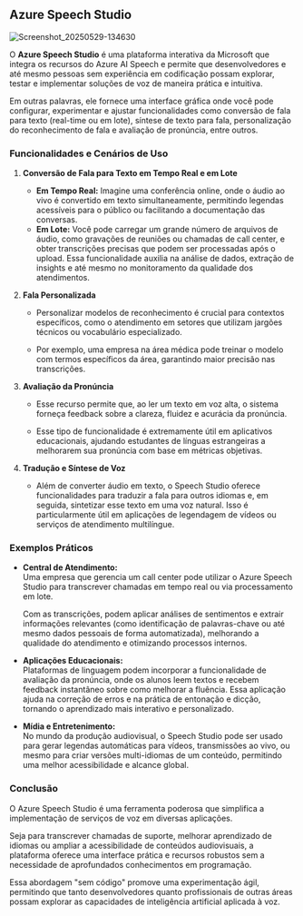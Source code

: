 ## Azure Speech Studio

![Screenshot_20250529-134630](https://github.com/user-attachments/assets/010e5e17-11cc-450b-89e7-20c83a8f4cf2)


O **Azure Speech Studio** é uma plataforma interativa da Microsoft que integra os recursos do Azure AI Speech e permite que desenvolvedores e até mesmo pessoas sem experiência em codificação possam explorar, testar e implementar soluções de voz de maneira prática e intuitiva. 

Em outras palavras, ele fornece uma interface gráfica onde você pode configurar, experimentar e ajustar funcionalidades como conversão de fala para texto (real-time ou em lote), síntese de texto para fala, personalização do reconhecimento de fala e avaliação de pronúncia, entre outros. [](https://learn.microsoft.com/pt-pt/azure/ai-services/speech-service/speech-studio-overview "1")

### Funcionalidades e Cenários de Uso

1. **Conversão de Fala para Texto em Tempo Real e em Lote**  
   - **Em Tempo Real:** Imagine uma conferência online, onde o áudio ao vivo é convertido em texto simultaneamente, permitindo legendas acessíveis para o público ou facilitando a documentação das conversas.  
   - **Em Lote:** Você pode carregar um grande número de arquivos de áudio, como gravações de reuniões ou chamadas de call center, e obter transcrições precisas que podem ser processadas após o upload. Essa funcionalidade auxilia na análise de dados, extração de insights e até mesmo no monitoramento da qualidade dos atendimentos. [](https://learn.microsoft.com/pt-pt/azure/ai-services/speech-service/speech-studio-overview "1")[](https://speech.microsoft.com/ "2")

2. **Fala Personalizada**  
   - Personalizar modelos de reconhecimento é crucial para contextos específicos, como o atendimento em setores que utilizam jargões técnicos ou vocabulário especializado.
   
   - Por exemplo, uma empresa na área médica pode treinar o modelo com termos específicos da área, garantindo maior precisão nas transcrições. [](https://learn.microsoft.com/pt-pt/azure/ai-services/speech-service/speech-studio-overview "1")

3. **Avaliação da Pronúncia**  
   - Esse recurso permite que, ao ler um texto em voz alta, o sistema forneça feedback sobre a clareza, fluidez e acurácia da pronúncia.
   
   - Esse tipo de funcionalidade é extremamente útil em aplicativos educacionais, ajudando estudantes de línguas estrangeiras a melhorarem sua pronúncia com base em métricas objetivas. [](https://learn.microsoft.com/pt-pt/azure/ai-services/speech-service/speech-studio-overview "1")

4. **Tradução e Síntese de Voz**  
   - Além de converter áudio em texto, o Speech Studio oferece funcionalidades para traduzir a fala para outros idiomas e, em seguida, sintetizar esse texto em uma voz natural. Isso é particularmente útil em aplicações de legendagem de vídeos ou serviços de atendimento multilíngue. [](https://speech.microsoft.com/ "2")

### Exemplos Práticos

- **Central de Atendimento:**  
  Uma empresa que gerencia um call center pode utilizar o Azure Speech Studio para transcrever chamadas em tempo real ou via processamento em lote.

  Com as transcrições, podem aplicar análises de sentimentos e extrair informações relevantes (como identificação de palavras-chave ou até mesmo dados pessoais de forma automatizada), melhorando a qualidade do atendimento e otimizando processos internos. [](https://learn.microsoft.com/pt-pt/azure/ai-services/speech-service/speech-studio-overview "1")

- **Aplicações Educacionais:**  
  Plataformas de linguagem podem incorporar a funcionalidade de avaliação da pronúncia, onde os alunos leem textos e recebem feedback instantâneo sobre como melhorar a fluência. Essa aplicação ajuda na correção de erros e na prática de entonação e dicção, tornando o aprendizado mais interativo e personalizado. [](https://learn.microsoft.com/pt-pt/azure/ai-services/speech-service/speech-studio-overview "1")

- **Mídia e Entretenimento:**  
  No mundo da produção audiovisual, o Speech Studio pode ser usado para gerar legendas automáticas para vídeos, transmissões ao vivo, ou mesmo para criar versões multi-idiomas de um conteúdo, permitindo uma melhor acessibilidade e alcance global. [](https://speech.microsoft.com/ "2")

### Conclusão

O Azure Speech Studio é uma ferramenta poderosa que simplifica a implementação de serviços de voz em diversas aplicações.

Seja para transcrever chamadas de suporte, melhorar aprendizado de idiomas ou ampliar a acessibilidade de conteúdos audiovisuais, a plataforma oferece uma interface prática e recursos robustos sem a necessidade de aprofundados conhecimentos em programação.

Essa abordagem "sem código" promove uma experimentação ágil, permitindo que tanto desenvolvedores quanto profissionais de outras áreas possam explorar as capacidades de inteligência artificial aplicada à voz.





 
